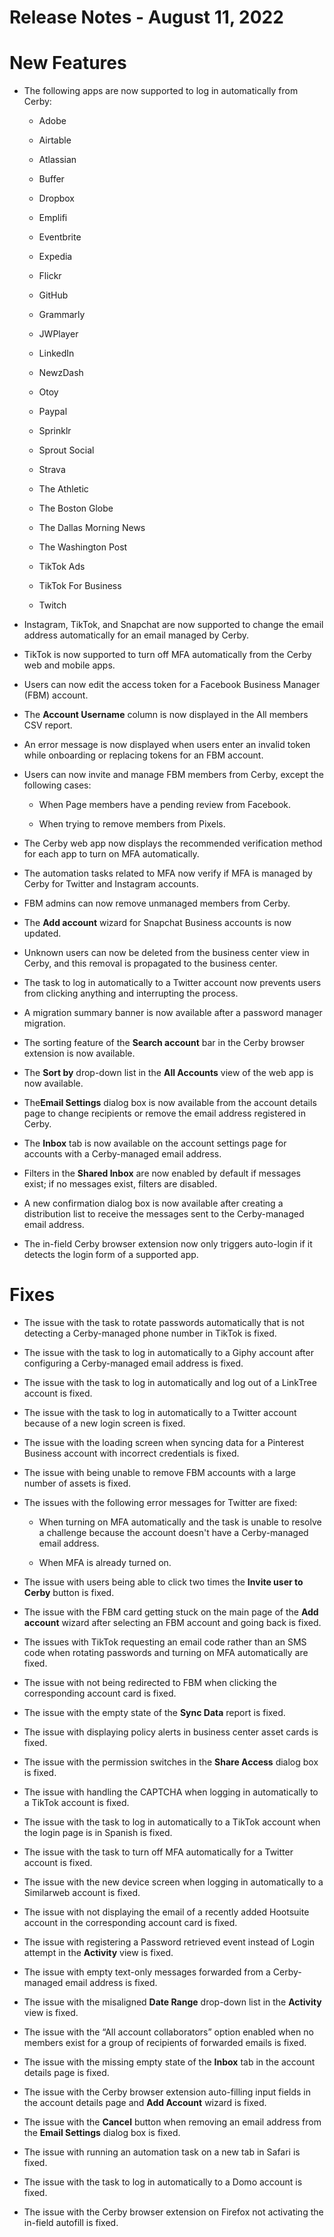 # Release Notes - August 11, 2022

# New Features

  * The following apps are now supported to log in automatically from Cerby:

    * Adobe

    * Airtable

    * Atlassian

    * Buffer

    * Dropbox

    * Emplifi

    * Eventbrite

    * Expedia

    * Flickr

    * GitHub

    * Grammarly

    * JWPlayer

    * LinkedIn

    * NewzDash

    * Otoy

    * Paypal

    * Sprinklr

    * Sprout Social

    * Strava

    * The Athletic

    * The Boston Globe

    * The Dallas Morning News

    * The Washington Post

    * TikTok Ads

    * TikTok For Business

    * Twitch

  * Instagram, TikTok, and Snapchat are now supported to change the email address automatically for an email managed by Cerby.

  * TikTok is now supported to turn off MFA automatically from the Cerby web and mobile apps.

  * Users can now edit the access token for a Facebook Business Manager (FBM) account.

  * The **Account Username** column is now displayed in the All members CSV report.

  * An error message is now displayed when users enter an invalid token while onboarding or replacing tokens for an FBM account.

  * Users can now invite and manage FBM members from Cerby, except the following cases:

    * When Page members have a pending review from Facebook.

    * When trying to remove members from Pixels.

  * The Cerby web app now displays the recommended verification method for each app to turn on MFA automatically.

  * The automation tasks related to MFA now verify if MFA is managed by Cerby for Twitter and Instagram accounts.

  * FBM admins can now remove unmanaged members from Cerby.

  * The **Add account** wizard for Snapchat Business accounts is now updated.

  * Unknown users can now be deleted from the business center view in Cerby, and this removal is propagated to the business center.

  * ​​The task to log in automatically to a Twitter account now prevents users from clicking anything and interrupting the process.

  * A migration summary banner is now available after a password manager migration.

  * ​​The sorting feature of the **Search account** bar in the Cerby browser extension is now available.

  * The **Sort by** drop-down list in the **All Accounts** view of the web app is now available.

  * The**Email Settings** dialog box is now available from the account details page to change recipients or remove the email address registered in Cerby.

  * The **Inbox** tab is now available on the account settings page for accounts with a Cerby-managed email address.

  * Filters in the **Shared Inbox** are now enabled by default if messages exist; if no messages exist, filters are disabled.

  * A new confirmation dialog box is now available after creating a distribution list to receive the messages sent to the Cerby-managed email address.

  * The in-field Cerby browser extension now only triggers auto-login if it detects the login form of a supported app.

# Fixes

  * The issue with the task to rotate passwords automatically that is not detecting a Cerby-managed phone number in TikTok is fixed.

  * The issue with the task to log in automatically to a Giphy account after configuring a Cerby-managed email address is fixed.

  * The issue with the task to log in automatically and log out of a LinkTree account is fixed.

  * The issue with the task to log in automatically to a Twitter account because of a new login screen is fixed.

  * The issue with the loading screen when syncing data for a Pinterest Business account with incorrect credentials is fixed.

  * The issue with being unable to remove FBM accounts with a large number of assets is fixed.

  * The issues with the following error messages for Twitter are fixed: 

    * When turning on MFA automatically and the task is unable to resolve a challenge because the account doesn't have a Cerby-managed email address.

    * When MFA is already turned on.

  * The issue with users being able to click two times the **Invite user to Cerby** button is fixed.

  * The issue with the FBM card getting stuck on the main page of the **Add account** wizard after selecting an FBM account and going back is fixed.

  * The issues with TikTok requesting an email code rather than an SMS code when rotating passwords and turning on MFA automatically are fixed.

  * The issue with not being redirected to FBM when clicking the corresponding account card is fixed.

  * The issue with the empty state of the **Sync Data** report is fixed.

  * The issue with displaying policy alerts in business center asset cards is fixed.

  * The issue with the permission switches in the **Share Access** dialog box is fixed. 

  * The issue with handling the CAPTCHA when logging in automatically to a TikTok account is fixed.

  * The issue with the task to log in automatically to a TikTok account when the login page is in Spanish is fixed.

  * The issue with the task to turn off MFA automatically for a Twitter account is fixed.

  * The issue with the new device screen when logging in automatically to a Similarweb account is fixed.

  * The issue with not displaying the email of a recently added Hootsuite account in the corresponding account card is fixed.

  * The issue with registering a Password retrieved event instead of Login attempt in the **Activity** view is fixed.

  * The issue with empty text-only messages forwarded from a Cerby-managed email address is fixed.

  * The issue with the misaligned **Date Range** drop-down list in the **Activity** view is fixed.

  * The issue with the “All account collaborators” option enabled when no members exist for a group of recipients of forwarded emails is fixed.

  * The issue with the missing empty state of the **Inbox** tab in the account details page is fixed.

  * The issue with the Cerby browser extension auto-filling input fields in the account details page and **Add Account** wizard is fixed.

  * The issue with the **Cancel** button when removing an email address from the **Email Settings** dialog box is fixed.

  * The issue with running an automation task on a new tab in Safari is fixed.

  * The issue with the task to log in automatically to a Domo account is fixed.

  * The issue with the Cerby browser extension on Firefox not activating the in-field autofill is fixed.

